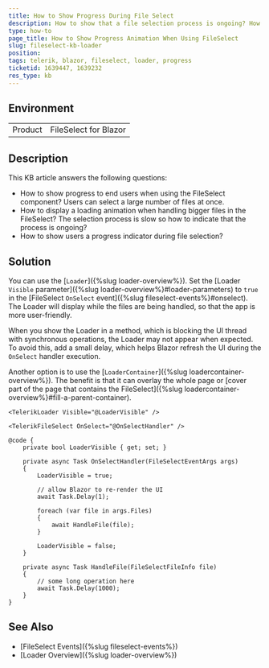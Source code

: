 ```yaml
---
title: How to Show Progress During File Select
description: How to show that a file selection process is ongoing? How to display loading progress to users when selecting a large number of files at once?
type: how-to
page_title: How to Show Progress Animation When Using FileSelect
slug: fileselect-kb-loader
position:
tags: telerik, blazor, fileselect, loader, progress
ticketid: 1639447, 1639232
res_type: kb
---
```


## Environment

<table>
  <tbody>
    <tr>
      <td>Product</td>
      <td>FileSelect for Blazor</td>
    </tr>
  </tbody>
</table>


## Description

This KB article answers the following questions:

* How to show progress to end users when using the FileSelect component? Users can select a large number of files at once.
* How to display a loading animation when handling bigger files in the FileSelect? The selection process is slow so how to indicate that the process is ongoing?
* How to show users a progress indicator during file selection?

## Solution

You can use the [`Loader`]({%slug loader-overview%}). Set the [Loader `Visible` parameter]({%slug loader-overview%}#loader-parameters) to `true` in the [FileSelect `OnSelect` event]({%slug fileselect-events%}#onselect). The Loader will display while the files are being handled, so that the app is more user-friendly.

When you show the Loader in a method, which is blocking the UI thread with synchronous operations, the Loader may not appear when expected. To avoid this, add a small delay, which helps Blazor refresh the UI during the `OnSelect` handler execution.

Another option is to use the [`LoaderContainer`]({%slug loadercontainer-overview%}). The benefit is that it can overlay the whole page or [cover part of the page that contains the FileSelect]({%slug loadercontainer-overview%}#fill-a-parent-container).

````CSHTML
<TelerikLoader Visible="@LoaderVisible" />

<TelerikFileSelect OnSelect="@OnSelectHandler" />

@code {
    private bool LoaderVisible { get; set; }

    private async Task OnSelectHandler(FileSelectEventArgs args)
    {
        LoaderVisible = true;

        // allow Blazor to re-render the UI
        await Task.Delay(1);

        foreach (var file in args.Files)
        {
            await HandleFile(file);
        }

        LoaderVisible = false;
    }

    private async Task HandleFile(FileSelectFileInfo file)
    {
        // some long operation here
        await Task.Delay(1000);
    }
}
````

## See Also

* [FileSelect Events]({%slug fileselect-events%})
* [Loader Overview]({%slug loader-overview%})
